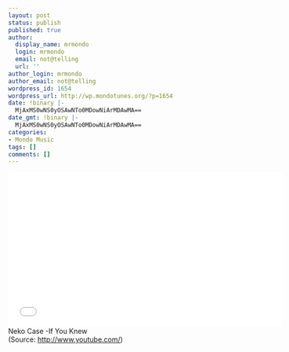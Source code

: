 ```yaml
---
layout: post
status: publish
published: true
author:
  display_name: mrmondo
  login: mrmondo
  email: not@telling
  url: ''
author_login: mrmondo
author_email: not@telling
wordpress_id: 1654
wordpress_url: http://wp.mondotunes.org/?p=1654
date: !binary |-
  MjAxMS0wNS0yOSAwNTo0MDowNiArMDAwMA==
date_gmt: !binary |-
  MjAxMS0wNS0yOSAwNTo0MDowNiArMDAwMA==
categories:
- Mondo Music
tags: []
comments: []
---
```

<iframe width="560" height="315" src="//www.youtube.com/embed/B5oJZEie4AM" frameborder="0"> </iframe>
Neko Case -If You Knew
<div class="attribution">(<span>Source:</span> <a href="http://www.youtube.com/">http://www.youtube.com/</a>)</div>
